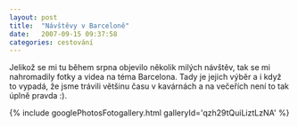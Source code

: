 ```yaml
---
layout: post
title:  "Návštěvy v Barceloně"
date:   2007-09-15 09:37:58
categories: cestování
---
```


Jelikož se mi tu během srpna objevilo několik milých návštěv, tak se mi nahromadily fotky a videa na téma Barcelona. Tady je jejich výběr a i když to vypadá, že jsme trávili většinu času v kavárnách a na večeřích není to tak úplně pravda :).

{% include googlePhotosFotogallery.html galleryId='qzh29tQuiLiztLzNA' %}